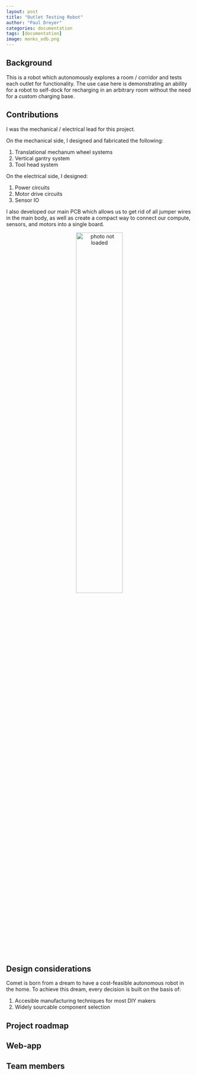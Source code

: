 ```yaml
---
layout: post
title: "Outlet Testing Robot"
author: "Paul Dreyer"
categories: documentation
tags: [documentation]
image: monks_odb.png
---
```


## Background

This is a robot which autonomously explores a room / corridor and tests each outlet for functionality. The use case here is
demonstrating an ability for a robot to self-dock for recharging in an arbitrary room without the need for a custom charging base.

## Contributions

I was the mechanical / electrical lead for this project. 

On the mechanical side, I designed and fabricated the following:
1. Translational mechanum wheel systems
2. Vertical gantry system
3. Tool head system

On the electrical side, I designed:
1. Power circuits
2. Motor drive circuits
3. Sensor IO

I also developed our main PCB which allows us to get rid of all jumper wires in the main body, as well as create a compact way to connect
our compute, sensors, and motors into a single board.

<div style="text-align: center;">
  <img src="{{ 'assets/img/monks_odb.png' | relative_url }}" 
       alt="photo not loaded"
       style="width: 50%; max-width: 500px; height: auto;">
</div>



###


## Design considerations

Comet is born from a dream to have a cost-feasible autonomous robot in the home. To achieve this dream, every decision is built on the basis of:

1. Accesible manufacturing techniques for most DIY makers
2. Widely sourcable component selection

## Project roadmap

## Web-app

## Team members

